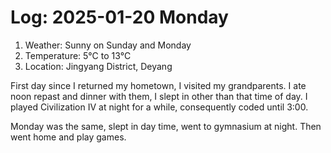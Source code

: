 # Log: 2025-01-20 Monday

1. Weather: Sunny on Sunday and Monday
2. Temperature: 5°C to 13°C
3. Location: Jingyang District, Deyang

First day since I returned my hometown, I visited my grandparents. I ate noon repast and dinner with them, I slept in other than that time of day. I played Civilization IV at night for a while, consequently coded until 3:00.

Monday was the same, slept in day time, went to gymnasium at night. Then went home and play games.